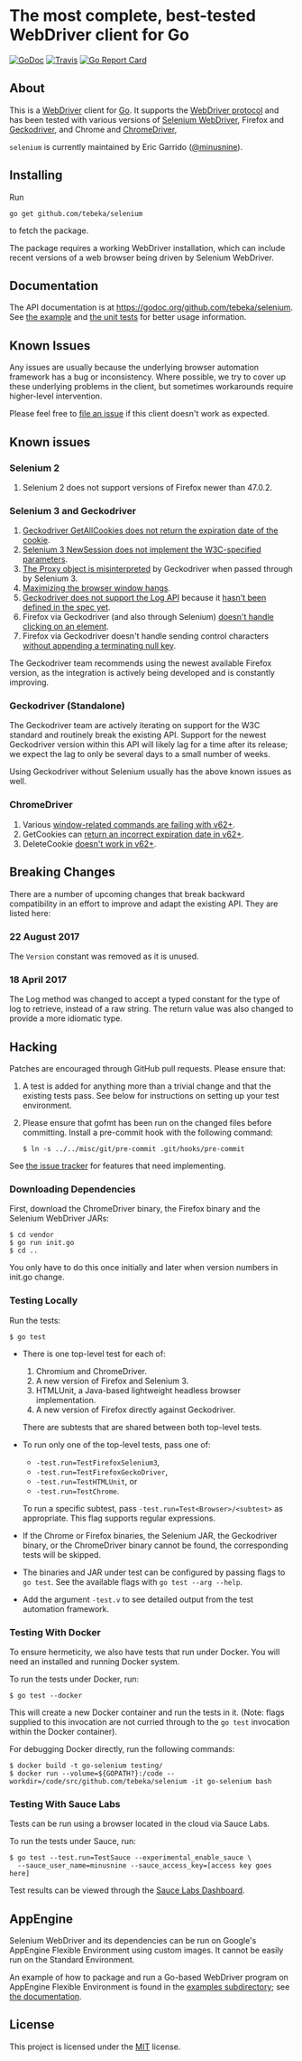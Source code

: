 # The most complete, best-tested WebDriver client for Go

[![GoDoc](https://godoc.org/github.com/tebeka/selenium?status.svg)](https://godoc.org/github.com/tebeka/selenium)
[![Travis](https://travis-ci.org/tebeka/selenium.svg?branch=master)](https://travis-ci.org/tebeka/selenium)
[![Go Report Card](https://goreportcard.com/badge/github.com/tebeka/selenium)](https://goreportcard.com/report/github.com/tebeka/selenium)

## About

This is a [WebDriver][selenium] client for [Go][go]. It supports the [WebDriver
protocol][webdriver] and has been tested with various versions of [Selenium
WebDriver][selenium], Firefox and [Geckodriver][geckodriver], and Chrome and
[ChromeDriver][chromedriver], 

`selenium` is currently maintained by Eric Garrido ([@minusnine][minusnine]).

[selenium]: http://seleniumhq.org/
[webdriver]: https://www.w3.org/TR/webdriver/
[go]: http://golang.org/
[server]: http://seleniumhq.org/download/
[geckodriver]: https://github.com/mozilla/geckodriver
[chromedriver]: https://sites.google.com/a/chromium.org/chromedriver/
[minusnine]: http://github.com/minusnine

## Installing

Run

    go get github.com/tebeka/selenium

to fetch the package.

The package requires a working WebDriver installation, which can include recent
versions of a web browser being driven by Selenium WebDriver.

## Documentation

The API documentation is at https://godoc.org/github.com/tebeka/selenium. See
[the example](https://github.com/tebeka/selenium/blob/master/example_test.go)
and [the unit
tests](https://github.com/tebeka/selenium/blob/master/remote_test.go) for
better usage information.

## Known Issues

Any issues are usually because the underlying browser automation framework has
a bug or inconsistency. Where possible, we try to cover up these underlying
problems in the client, but sometimes workarounds require higher-level
intervention.

Please feel free to [file an issue][issue] if this client doesn't work as
expected.

[issue]: https://github.com/tebeka/selenium/issues/new

## Known issues

### Selenium 2

1. Selenium 2 does not support versions of Firefox newer than 47.0.2.

### Selenium 3 and Geckodriver

1. [Geckodriver GetAllCookies does not return the expiration date of the
   cookie](https://github.com/mozilla/geckodriver/issues/463).
2. [Selenium 3 NewSession does not implement the W3C-specified
   parameters](https://github.com/SeleniumHQ/selenium/issues/2827).
3. [The Proxy object is
   misinterpreted](https://github.com/mozilla/geckodriver/issues/490) by
   Geckodriver when passed through by Selenium 3.
4. [Maximizing the browser window
   hangs](https://github.com/mozilla/geckodriver/issues/703).
5. [Geckodriver does not support the Log
   API](https://github.com/mozilla/geckodriver/issues/284) because it [hasn't
   been defined in the spec yet](https://github.com/w3c/webdriver/issues/406).
6. Firefox via Geckodriver (and also through Selenium) [doesn't handle clicking
   on an element](https://github.com/mozilla/geckodriver/issues/322).
7. Firefox via Geckodriver doesn't handle sending control characters [without
   appending a terminating null
   key](https://github.com/mozilla/geckodriver/issues/665).

The Geckodriver team recommends using the newest available Firefox version, as
the integration is actively being developed and is constantly improving.

### Geckodriver (Standalone)

The Geckodriver team are actively iterating on support for the W3C standard and
routinely break the existing API. Support for the newest Geckodriver version
within this API will likely lag for a time after its release; we expect the lag
to only be several days to a small number of weeks.

Using Geckodriver without Selenium usually has the above known issues as well.

### ChromeDriver

1. Various [window-related commands are failing with
	 v62+](https://bugs.chromium.org/p/chromedriver/issues/detail?id=1918).
2. GetCookies can [return an incorrect expiration date in
	 v62+](https://bugs.chromium.org/p/chromedriver/issues/detail?id=1949).
3. DeleteCookie [doesn't work in
	 v62+](https://bugs.chromium.org/p/chromedriver/issues/detail?id=1950).

## Breaking Changes

There are a number of upcoming changes that break backward compatibility in an
effort to improve and adapt the existing API. They are listed here:

### 22 August 2017

The `Version` constant was removed as it is unused.

### 18 April 2017

The Log method was changed to accept a typed constant for the type of log to
retrieve, instead of a raw string. The return value was also changed to provide
a more idiomatic type.

## Hacking

Patches are encouraged through GitHub pull requests. Please ensure that: 

1. A test is added for anything more than a trivial change and that the
   existing tests pass. See below for instructions on setting up your test
   environment.
2. Please ensure that gofmt has been run on the changed files before
   committing. Install a pre-commit hook with the following command:

       $ ln -s ../../misc/git/pre-commit .git/hooks/pre-commit

See [the issue tracker][issues] for features that need implementing.

[issues]: https://github.com/tebeka/selenium/issues

### Downloading Dependencies

First, download the ChromeDriver binary, the Firefox binary and the Selenium
WebDriver JARs:

    $ cd vendor
    $ go run init.go
    $ cd ..

You only have to do this once initially and later when version numbers in
init.go change.

### Testing Locally

Run the tests:

    $ go test 

* There is one top-level test for each of:
    1. Chromium and ChromeDriver.
    2. A new version of Firefox and Selenium 3.
    3. HTMLUnit, a Java-based lightweight headless browser implementation.
    4. A new version of Firefox directly against Geckodriver.
    
  There are subtests that are shared between both top-level tests.

* To run only one of the top-level tests, pass one of:

    * `-test.run=TestFirefoxSelenium3`,
    * `-test.run=TestFirefoxGeckoDriver`,
    * `-test.run=TestHTMLUnit`, or
    * `-test.run=TestChrome`.

  To run a specific subtest, pass `-test.run=Test<Browser>/<subtest>` as
  appropriate. This flag supports regular expressions.

* If the Chrome or Firefox binaries, the Selenium JAR, the Geckodriver binary,
  or the ChromeDriver binary cannot be found, the corresponding tests will be
  skipped.

* The binaries and JAR under test can be configured by passing flags to `go
  test`. See the available flags with `go test --arg --help`.

* Add the argument `-test.v` to see detailed output from the test automation
  framework.

### Testing With Docker

To ensure hermeticity, we also have tests that run under Docker. You will need
an installed and running Docker system.

To run the tests under Docker, run:

    $ go test --docker

This will create a new Docker container and run the tests in it. (Note: flags
supplied to this invocation are not curried through to the `go test` invocation
within the Docker container).

For debugging Docker directly, run the following commands:

    $ docker build -t go-selenium testing/
    $ docker run --volume=${GOPATH?}:/code --workdir=/code/src/github.com/tebeka/selenium -it go-selenium bash

### Testing With Sauce Labs

Tests can be run using a browser located in the cloud via Sauce Labs.

To run the tests under Sauce, run:

    $ go test --test.run=TestSauce --experimental_enable_sauce \
      --sauce_user_name=minusnine --sauce_access_key=[access key goes here]

Test results can be viewed through the [Sauce Labs
Dashboard](https://saucelabs.com/beta/dashboard/tests).

## AppEngine

Selenium WebDriver and its dependencies can be run on Google's AppEngine
Flexible Environment using custom images. It cannot be easily run on the
Standard Environment.

An example of how to package and run a Go-based WebDriver program on AppEngine
Flexible Environment is found in the [examples
subdirectory](examples/appengine); see [the
documentation](examples/appengine/README.md).

## License

This project is licensed under the [MIT][mit] license.

[mit]: https://raw.githubusercontent.com/tebeka/selenium/master/LICENSE
